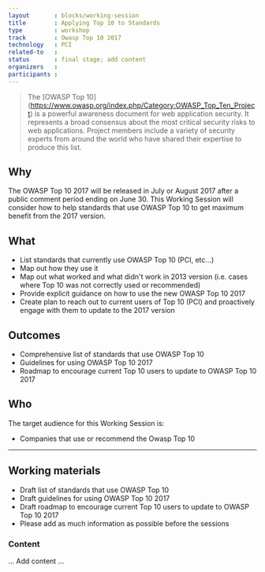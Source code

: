 ```yaml
---
layout       : blocks/working-session
title        : Applying Top 10 to Standards
type         : workshop
track        : Owasp Top 10 2017
technology   : PCI
related-to   :
status       : final stage; add content
organizers   :
participants :
---
```


>The [OWASP Top 10] (https://www.owasp.org/index.php/Category:OWASP_Top_Ten_Project) is a powerful awareness document for web application security. It represents a broad consensus about the most critical security risks to web applications. Project members include a variety of security experts from around the world who have shared their expertise to produce this list.

## Why

The OWASP Top 10 2017 will be released in July or August 2017 after a public comment period ending on June 30. This Working Session will consider how to help standards that use OWASP Top 10 to get maximum benefit from the 2017 version. 

## What

 - List standards that currently use OWASP Top 10 (PCI, etc...)
 - Map out how they use it
 - Map out what worked and what didn't work in 2013 version (i.e. cases where Top 10 was not correctly used or recommended)
 - Provide explicit guidance on how to use the new OWASP Top 10 2017
 - Create plan to reach out to current users of Top 10 (PCI) and proactively engage with them to update to the 2017 version
 
## Outcomes

- Comprehensive list of standards that use OWASP Top 10
- Guidelines for using OWASP Top 10 2017
- Roadmap to encourage current Top 10 users to update to OWASP Top 10 2017

## Who

The target audience for this Working Session is:

 - Companies that use or recommend the Owasp Top 10
 
 --- 

## Working materials

- Draft list of standards that use OWASP Top 10
- Draft guidelines for using OWASP Top 10 2017
- Draft roadmap to encourage current Top 10 users to update to OWASP Top 10 2017
- Please add as much information as possible before the sessions

### Content

... Add content ...
